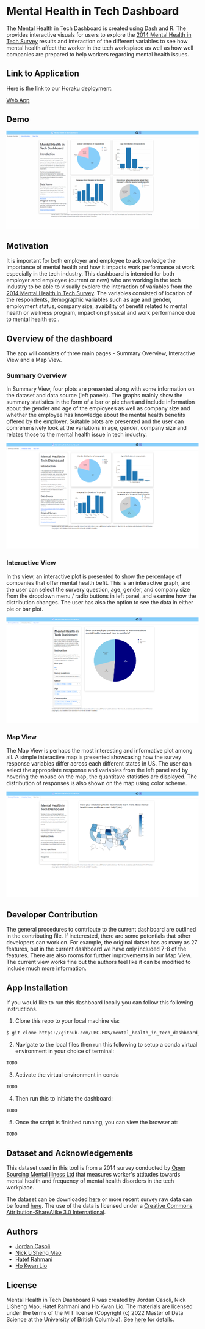 # Mental Health in Tech Dashboard

The Mental Health in Tech Dashboard is created using [Dash](https://plotly.com/dash/) and [R](https://www.r-project.org/). The provides interactive visuals for users to explore the [2014 Mental Health in Tech Survey](https://osmihelp.org/research) results and interaction of the different variables to see how mental health affect the worker in the tech worksplace as well as how well companies are prepared to help workers regarding mental health issues.

Link to Application
------------
Here is the link to our Horaku deployment:

[Web App](https://github.com/UBC-MDS/mental_health_in_tech_dashboard)

Demo
----
![Dashboard-DEMO](https://github.com/UBC-MDS/mental_health_in_tech_dashboard_r/blob/main/sketch/Demo.gif)

Motivation
---------
It is important for both employer and employee to acknowledge the importance of mental health and how it impacts work performance at work especially in the tech industry. This dashboard is intended for both employer and employee (current or new) who are working in the tech industry to be able to visually explore the interaction of variables from the [2014 Mental Health in Tech Survey](https://osmihelp.org/research). The variables consisted of location of the respondents, demographic variables such as age and gender, employment status, company size, avaibility of benefit related to mental health or wellness program, impact on physical and work performance due to mental health etc..

Overview of the dashboard
--------
The app will consists of three main pages - Summary Overview, Interactive View and a Map View.

### Summary Overview

In Summary View, four plots are presented along with some information on the dataset and data source (left panels). The graphs mainly show the summary statistics in the form of a bar or pie chart and include information about the gender and age of the employees as well as company size and whether the employee has knowledge about the mental health benefits offered by the employer. Suitable plots are presented and the user can comrehensively look at the variations in age, gender, company size and relates those to the mental health issue in tech industry. 

![Page1](sketch/Tab1.png)

### Interactive View

In ths view, an interactive plot is presented to show the percentage of companies that offer mental health befit. This is an interactive graph, and the user can select the survery question, age, gender, and company size from the dropdown menu / radio buttons in left panel, and examine how the distribution changes. The user has also the option to see the data in either pie or bar plot. 

![Page2](sketch/Tab2.png)

### Map View

The Map View is perhaps the most interesting and informative plot among all. A simple interactive map is presented showcasing how the survey response variables differ across each different states in US. The user can select the appropriate response and variables from the left panel and by hovering the mouse on the map, the quantitave statistics are displayed. The distribution of responses is also shown on the map using color scheme. 

![Page3](sketch/Tab3.png)

Developer Contribution
-----------
The general procedures to contribute to the current dashboard are outlined in the contributing file. If ineterested, there are some potentials that other developers can work on. For example, the original datset has as many as 27 features, but in the current dashboard we have only included 7-8 of the features. There are also rooms for further improvements in our Map View. The current view works fine but the authors feel like it can be modified to include much more information. 

App Installation
-----------

If you would like to run this dashboard locally you can follow this following instructions.

1. Clone this repo to your local machine via:

```sh
$ git clone https://github.com/UBC-MDS/mental_health_in_tech_dashboard_r.git
```

2. Navigate to the local files then run this following to setup a conda virtual environment in your choice of terminal:

```sh
TODO
```

3. Activate the virtual environment in conda

```sh
TODO
```

4. Then run this to initiate the dashboard:
```sh
TODO
```

5. Once the script is finished running, you can view the browser at:
```sh
TODO
```

Dataset and Acknowledgements
----------------------------
This dataset used in this tool is from a 2014 survey conducted by [Open Sourcing Mental Illness Ltd](https://osmihelp.org/about/about-osmi) that measures worker's attitudes towards mental health and frequency of mental health disorders in the tech workplace.

The dataset can be downloaded [here](https://www.kaggle.com/osmi/mental-health-in-tech-survey) or more recent survey raw data can be found [here](https://osmihelp.org/research).
The use of the data is licensed under a [Creative Commons Attribution-ShareAlike 3.0 International](https://creativecommons.org/licenses/by-sa/3.0/deed.en_US).

Authors
-------

- [Jordan Casoli](https://github.com/jcasoli)
- [Nick LiSheng Mao](https://github.com/nickmao1994)
- [Hatef Rahmani](https://github.com/hatefr)
- [Ho Kwan Lio](https://github.com/stevenlio88)


License
-------
Mental Health in Tech Dashboard R was created by Jordan Casoli, Nick LiSheng Mao, Hatef Rahmani and Ho Kwan Lio. The materials are licensed under the terms of the MIT license (Copyright (c) 2022 Master of Data Science at the University of British Columbia). See [here](https://github.com/UBC-MDS/mental_health_in_tech_dashboard_r/blob/main/LICENSE) for details.

